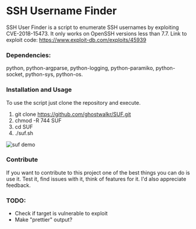 
# SSH Username Finder
SSH User Finder is a script to enumerate SSH usernames by exploiting CVE-2018-15473. It only works on OpenSSH versions less than 7.7. Link to exploit code: https://www.exploit-db.com/exploits/45939 
### Dependencies: 
python, 
python-argparse, 
python-logging, 
python-paramiko, 
python-socket, 
python-sys, 
python-os. 

### Installation and Usage
To use the script just clone the repository and execute.

1. git clone https://github.com/ghostwalkr/SUF.git
2. chmod -R 744 SUF
3. cd SUF
4. ./suf.sh

![suf demo](https://media.giphy.com/media/1j9frMjJlzbrIpPnp1/giphy.gif)

### Contribute
If you want to contribute to this project one of the best things you can do is use it. Test it, find issues with it, think of features for it. I'd also appreciate feedback.
### TODO:
- Check if target is vulnerable to exploit
- Make "prettier" output?
